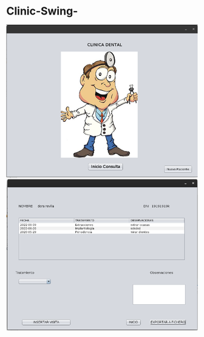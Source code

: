 # Clinic-Swing-
![Image text](https://github.com/alexSanchez0516/Clinic-Swing-/blob/main/src/resources/inicio.png)
![Image text](https://github.com/alexSanchez0516/Clinic-Swing-/blob/main/src/resources/detalles.png)
